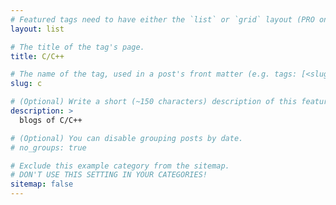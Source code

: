 ```yaml
---
# Featured tags need to have either the `list` or `grid` layout (PRO only).
layout: list

# The title of the tag's page.
title: C/C++

# The name of the tag, used in a post's front matter (e.g. tags: [<slug>]).
slug: c

# (Optional) Write a short (~150 characters) description of this featured tag.
description: >
  blogs of C/C++

# (Optional) You can disable grouping posts by date.
# no_groups: true

# Exclude this example category from the sitemap.
# DON'T USE THIS SETTING IN YOUR CATEGORIES!
sitemap: false
---
```

